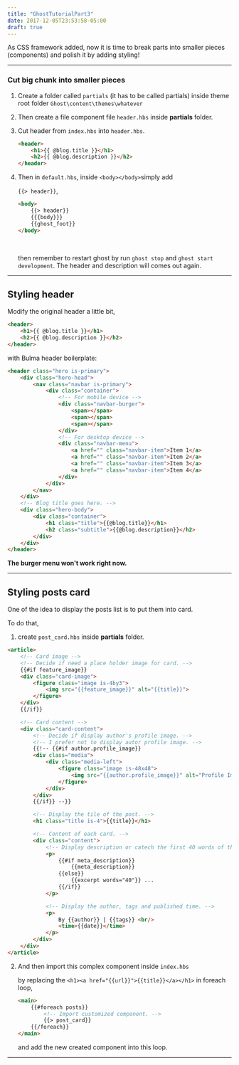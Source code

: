 ```yaml
---
title: "GhostTutorialPart3"
date: 2017-12-05T23:53:58-05:00
draft: true
---
```


As CSS framework added, now it is time to break parts into smaller pieces (components) and polish it by adding styling!

---

### Cut big chunk into smaller pieces

1. Create a folder called `partials` (it has to be called partials) inside theme root folder `Ghost\content\themes\whatever`

2. Then create a file component file `header.hbs` inside **partials** folder.

3. Cut header from `index.hbs` into `header.hbs`.

   ```html
   <header>
       <h1>{{ @blog.title }}</h1>
       <h2>{{ @blog.description }}</h2>
   </header>
   ```

4. Then in `default.hbs`, inside `<body></body>`simply add

   `{{> header}}`, 

   ```html
   <body>
       {{> header}}
       {{{body}}}
       {{ghost_foot}}
   </body>
   ```

   ​

   then remember to restart ghost by run `ghost stop` and `ghost start development`. The header and description will comes out again.

---

## Styling header

Modify the original header a little bit,

```html
<header>
    <h1>{{ @blog.title }}</h1>
    <h2>{{ @blog.description }}</h2>
</header>
```

with Bulma header boilerplate: 

```html
<header class="hero is-primary">
    <div class="hero-head">
        <nav class="navbar is-primary">
            <div class="container">
                <!-- For mobile device -->
                <div class="navbar-burger">
                    <span></span>
                    <span></span>
                    <span></span>
                </div>
                <!-- For desktop device -->
                <div class="navbar-menu">
                    <a href="" class="navbar-item">Item 1</a>
                    <a href="" class="navbar-item">Item 2</a>
                    <a href="" class="navbar-item">Item 3</a>
                    <a href="" class="navbar-item">Item 4</a>
                </div>
            </div>
        </nav>
    </div>
    <!-- Blog title goes here. -->
    <div class="hero-body">
        <div class="container">
            <h1 class="title">{{@blog.title}}</h1>
            <h2 class="subtitle">{{@blog.description}}</h2>
        </div>
    </div>
</header>
```

**The burger menu won't work right now.**

---

## Styling posts card

One of the idea to display the posts list is to put them into card.

To do that, 

1. create `post_card.hbs` inside **partials** folder.

```html
<article>
    <!-- Card image -->
    <!-- Decide if need a place holder image for card. -->
    {{#if feature_image}}
    <div class="card-image">
        <figure class="image is-4by3">
            <img src="{{feature_image}}" alt="{{title}}">
        </figure>
    </div>
    {{/if}}

    <!-- Card content -->
    <div class="card-content">
        <!-- Decide if display author's profile image. -->
        <!-- I prefer not to display autor profile image. -->
        {{!-- {{#if author.profile_image}}
        <div class="media">
            <div class="media-left">
                <figure class="image is-48x48">
                    <img src="{{author.profile_image}}" alt="Profile Image">
                </figure>
            </div>
        </div>
        {{/if}} --}}

        <!-- Display the tile of the post. -->
        <h1 class="title is-4">{{title}}</h1>

        <!-- Content of each card. -->
        <div class="content">
            <!-- Display description or catech the first 40 words of the post. -->
            <p>
                {{#if meta_description}}
                    {{meta_description}}
                {{else}}
                    {{excerpt words="40"}} ...
                {{/if}}
            </p>

            <!-- Display the author, tags and published time. -->
            <p>
                By {{author}} | {{tags}} <br/>
                <time>{{date}}</time>
            </p>
        </div>
    </div>
</article>
```

2. And then import this complex component inside `index.hbs`

   by replacing the `<h1><a href="{{url}}">{{title}}</a></h1>` in foreach loop,

   ```html
   <main>
       {{#foreach posts}}
           <!-- Import customized component. -->
           {{> post_card}}
       {{/foreach}}
   </main>
   ```

   and add the new created component into this loop.

---

